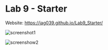 # Lab 9 - Starter

Website: https://jag039.github.io/Lab9_Starter/

![screenshot1](./Screenshot%202024-06-04%20at%2010.57.44 PM.png)

![screenshow2](./Screenshot%202024-06-04%20at%2010.58.48 PM.png)

